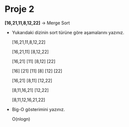 # Proje 2

**[16,21,11,8,12,22]** -> Merge Sort

- Yukarıdaki dizinin sort türüne göre aşamalarını yazınız.

  [16,21,11,8,12,22]

  [16,21,11]      [8,12,22]

  [16,21] [11]  [8,12] [22]

  [16] [21] [11] [8] [12] [22]

  [16,21] [8,11] [12,22]

  [8,11,16,21] [12,22]

  [8,11,12,16,21,22]

- Big-O gösterimini yazınız.

  O(nlogn)